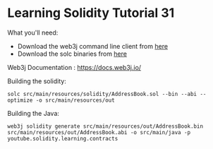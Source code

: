 # Learning Solidity Tutorial 31

What you'll need:
- Download the web3j command line client from [here](https://github.com/web3j/web3j/releases/tag/v3.6.0)
- Download the solc binaries from [here](https://github.com/ethereum/solidity/releases)

Web3j Documentation : https://docs.web3j.io/

Building the solidity:

```
solc src/main/resources/solidity/AddressBook.sol --bin --abi --optimize -o src/main/resources/out
```

Building the Java:
```
web3j solidity generate src/main/resources/out/AddressBook.bin src/main/resources/out/AddressBook.abi -o src/main/java -p youtube.solidity.learning.contracts
```
